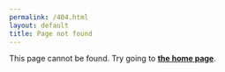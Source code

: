 ```yaml
---
permalink: /404.html
layout: default
title: Page not found
---
```


This page cannot be found. Try going to <strong><a href="{% link _content/index.md %}">the home page</a></strong>.